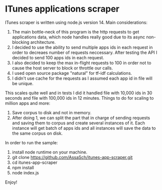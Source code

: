 # ITunes applications scraper

ITunes scraper is written using node.js version 14.
Main considerations:
1. The main bottle-neck of this program is the http requests to get applications data, which node handles really good due to its async non-blocking architecture.
2. I decided to use the ability to send multiple apps ids in each request in order to decreaes number of requests neccessary. After testing the API I decided to send 100 apps ids in each request.
3. I also decided to keep the max in-flight requests to 100 in order not to cause the host server to block or throttle our calls.
4. I used open source package "natural" for tf-idf calculations.
5. I didn't use cache for the requests as I assumed each app id in file will be unique.

This scales quite well and in tests I did it handled file with 10,000 ids in 30 seconds and file with 100,000 ids in 12 minutes.
Things to do for scaling to million apps and more:
1. Save corpus to disk and not in memory.
2. After doing 1, we can split the part that in charge of sending requests and saving them to corpus and create several instances of it.
   Each instance will get batch of apps ids and all instances will save the data to the same corpus on disk.


In order to run the sample:
1. install node runtime on your machine.
1. git clone https://github.com/AssaSch/itunes-app-scraper.git
2. cd itunes-app-scraper
3. npm install
4. node index.js <path-to-file>

Enjoy!
